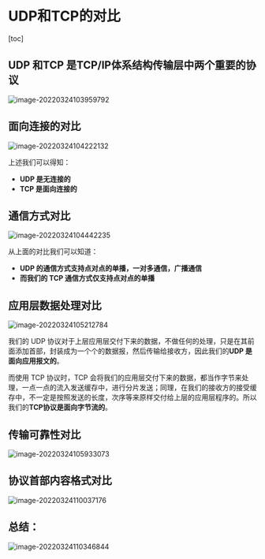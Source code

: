 # UDP和TCP的对比

[toc]

## UDP 和TCP 是TCP/IP体系结构传输层中两个重要的协议

![image-20220324103959792](https://s2.loli.net/2022/03/24/y1bPmtsrqwISKli.png)

## 面向连接的对比

![image-20220324104222132](https://s2.loli.net/2022/03/24/d8batDEcUlr1Kqg.png)

上述我们可以得知：

- **UDP 是无连接的**
- **TCP 是面向连接的**



## 通信方式对比

![image-20220324104442235](https://s2.loli.net/2022/03/24/nqYCuXtdoD1MP9l.png)

从上面的对比我们可以知道：

- **UDP 的通信方式支持点对点的单播，一对多通信，广播通信**
- **而我们的 TCP 通信方式仅支持点对点的单播**



## 应用层数据处理对比

![image-20220324105212784](https://s2.loli.net/2022/03/24/4OnZJBLbiNTMjFl.png)

我们的 UDP 协议对于上层应用层交付下来的数据，不做任何的处理，只是在其前面添加首部，封装成为一个个的数据报，然后传输给接收方，因此我们的**UDP 是面向应用报文的**。

而使用 TCP 协议时，TCP 会将我们的应用层交付下来的数据，都当作字节来处理，一点一点的流入发送缓存中，进行分片发送；同理，在我们的接收方的接受缓存中，不一定是按照发送的长度，次序等来原样交付给上层的应用层程序的。所以我们的**TCP协议是面向字节流的**。





## 传输可靠性对比

![image-20220324105933073](https://s2.loli.net/2022/03/24/uKZR6qHpyM87tLX.png)





## 协议首部内容格式对比

![image-20220324110037176](https://s2.loli.net/2022/03/24/24KzH53MXIgjRu9.png)





## 总结：

![image-20220324110346844](https://s2.loli.net/2022/03/24/GxSaw6BHcVQJIjP.png)



 